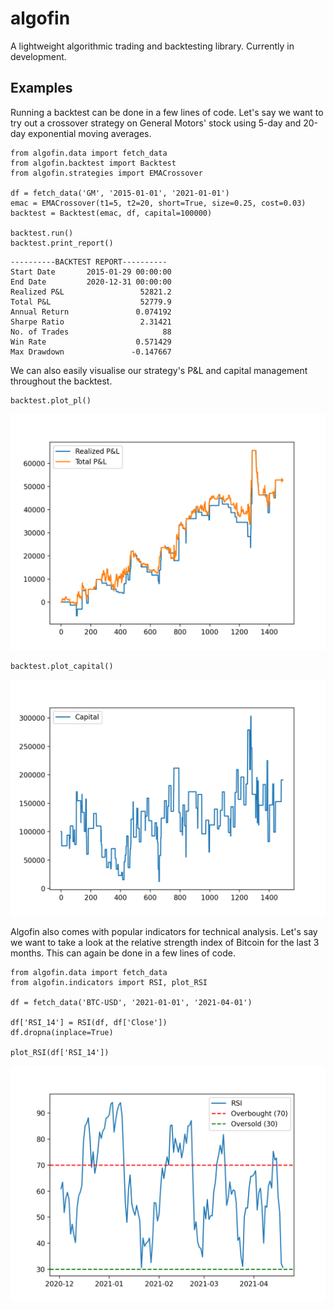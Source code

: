 # algofin
A lightweight algorithmic trading and backtesting library. Currently in development.

## Examples
Running a backtest can be done in a few lines of code. Let's say we want to try out a crossover strategy on General Motors' stock using 5-day and 20-day exponential moving averages.
```
from algofin.data import fetch_data
from algofin.backtest import Backtest
from algofin.strategies import EMACrossover

df = fetch_data('GM', '2015-01-01', '2021-01-01')
emac = EMACrossover(t1=5, t2=20, short=True, size=0.25, cost=0.03)
backtest = Backtest(emac, df, capital=100000)

backtest.run()
backtest.print_report()
```
```
----------BACKTEST REPORT----------
Start Date       2015-01-29 00:00:00
End Date         2020-12-31 00:00:00
Realized P&L                 52821.2
Total P&L                    52779.9
Annual Return               0.074192
Sharpe Ratio                 2.31421
No. of Trades                     88
Win Rate                    0.571429
Max Drawdown               -0.147667
```

We can also easily visualise our strategy's P&L and capital management throughout the backtest.

```
backtest.plot_pl()
```
<img src="/images/backtest_pl.png" alt="Backtest P&L" width="600"/>

```
backtest.plot_capital()
```
<img src="/images/backtest_capital.png" alt="Backtest Capital" width="600"/>

Algofin also comes with popular indicators for technical analysis. Let's say we want to take a look at the relative strength index of Bitcoin for the last 3 months. This can again be done in a few lines of code.

```
from algofin.data import fetch_data
from algofin.indicators import RSI, plot_RSI

df = fetch_data('BTC-USD', '2021-01-01', '2021-04-01')

df['RSI_14'] = RSI(df, df['Close'])
df.dropna(inplace=True)

plot_RSI(df['RSI_14'])
```
<img src="/images/bitcoin_rsi.png" alt="Bitcoin RSI" width="600"/>
